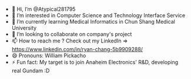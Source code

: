 - 👋 Hi, I’m @Atypical281795
- 👀 I’m interested in Computer Science and Technology Interface Service
- 🌱 I’m currently learning Medical Informatics in Chun Shang Medical University
- 💞️ I’m looking to collaborate on company's project
- 📫 How to reach me ? Check out my LinkedIn => https://www.linkedin.com/in/ryan-chang-5b9909288/
- 😄 Pronouns: William Pickacho
- ⚡ Fun fact: My target is to join Anaheim Electronics' R&D, developing real Gundam :D

<!---
Atypical281795/Atypical281795 is a ✨ special ✨ repository because its `README.md` (this file) appears on your GitHub profile.
You can click the Preview link to take a look at your changes.
--->
